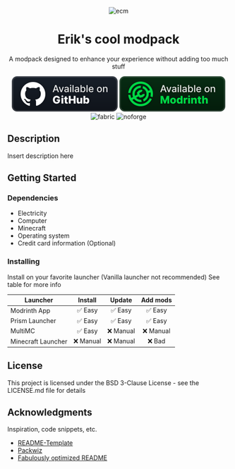 <div align="center">
  
![ecm](https://github.com/user-attachments/assets/461e336b-0f3a-49eb-a6aa-a9eb41a4ef07)

# Erik's cool modpack

A modpack designed to enhance your experience without adding too much stuff

<a href="https://github.com/Fuzzyeureka/ECM">![Github](https://raw.githubusercontent.com/intergrav/devins-badges/c7fd18efdadd1c3f12ae56b49afd834640d2d797/assets/cozy/available/github_vector.svg)</a>
<a href="https://modrinth.com/modpack/eriks-cool-modpack">![modrinth](https://raw.githubusercontent.com/intergrav/devins-badges/c7fd18efdadd1c3f12ae56b49afd834640d2d797/assets/cozy/available/modrinth_vector.svg)</a>
![fabric](https://raw.githubusercontent.com/intergrav/devins-badges/c7fd18efdadd1c3f12ae56b49afd834640d2d797/assets/cozy/supported/fabric_vector.svg)
![noforge](https://raw.githubusercontent.com/intergrav/devins-badges/c7fd18efdadd1c3f12ae56b49afd834640d2d797/assets/cozy/unsupported/forge_vector.svg)
</div>

## Description

Insert description here

## Getting Started

### Dependencies

* Electricity
* Computer
* Minecraft
* Operating system
* Credit card information (Optional)

### Installing
Install on your favorite launcher (Vanilla launcher not recommended)
See table for more info

| Launcher                                      |    Install    |     Update     |   Add mods    |
| --------------------------------------------- | :-----------: | :-------------: | :-----------: |
| Modrinth App              |   ✅&nbsp;Easy   |  ✅&nbsp;Easy  |     ✅&nbsp;Easy      |
| Prism Launcher               |   ✅&nbsp;Easy   |  ✅&nbsp;Easy  |   ✅&nbsp;Easy   |
| MultiMC                    |  ✅&nbsp;Easy  | ❌&nbsp;Manual |   ❌&nbsp;Manual   |
| Minecraft Launcher |  ❌&nbsp;Manual  | ❌&nbsp;Manual |   ❌&nbsp;Bad   |

## License

This project is licensed under the BSD 3-Clause License - see the LICENSE.md file for details


## Acknowledgments

Inspiration, code snippets, etc.
* [README-Template](https://gist.github.com/DomPizzie/7a5ff55ffa9081f2de27c315f5018afc)
* [Packwiz](https://github.com/packwiz/packwiz)
* [Fabulously optimized README](https://github.com/Fabulously-Optimized/fabulously-optimized/)
